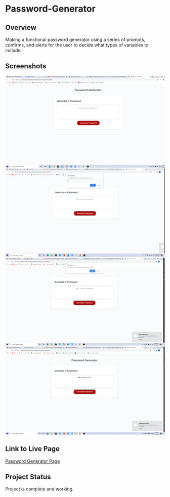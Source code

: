 # Password-Generator

## Overview
Making a functional password generator using a series of prompts, confirms, and alerts for the user to decide what types of variables to include.

## Screenshots
![Homepage](images/Main-page.png)
![Prompt](images/Prompt.png)
![Confirm](images/Confirm.png)
![Password](images/Password.png)

## Link to Live Page
[Password Generator Page](https://hlamkins.github.io/Password-Generator/)

## Project Status
Project is complete and working. 